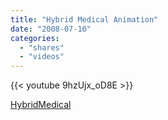 ```yaml
---
title: "Hybrid Medical Animation"
date: "2008-07-10"
categories:
  - "shares"
  - "videos"
---
```


{{< youtube 9hzUjx_oD8E >}}

[HybridMedical](http://www.hybridmedicalanimation.com/)
